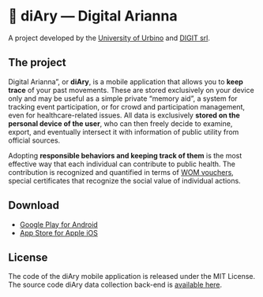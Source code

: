 # 📖 diAry — Digital Arianna

A project developed by the [University of Urbino](https://www.uniurb.it) and [DIGIT srl](http://digit.srl).

## The project

Digital Arianna”, or **diAry**, is a mobile application that allows you to **keep trace** of your past movements. These are stored exclusively on your device only and may be useful as a simple private “memory aid”, a system for tracking event participation, or for crowd and participation management, even for healthcare-related issues.
All data is exclusively **stored on the personal device of the user**, who can then freely decide to examine, export, and eventually intersect it with information of public utility from official sources.

Adopting **responsible behaviors and keeping track of them** is the most effective way that each individual can contribute to public health. The contribution is recognized and quantified in terms of [WOM vouchers](https://wom.social), special certificates that recognize the social value of individual actions.

## Download

* [Google Play for Android](https://play.google.com/apps/testing/srl.digit.diary)
* [App Store for Apple iOS](https://testflight.apple.com/join/RMZqdjPh)

## License

The code of the diAry mobile application is released under the MIT License.
The source code diAry data collection back-end is [available here](https://github.com/digit-srl/diAry-backend).
